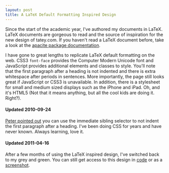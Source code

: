 ```yaml
---
layout: post
title: A LaTeX Default Formatting Inspired Design
---
```


Since the start of the academic year, I've authored my documents in LaTeX. LaTeX documents are gorgeous to read and the source of inspiration for the new design of tatey.com. If you haven't read a LaTeX document before, take a look at the [apacite package documentation](http://www.ctan.org/tex-archive/biblio/bibtex/contrib/apacite/apacite.pdf). 

I have gone to great lengths to replicate LaTeX default formatting on the web. CSS3 `font-face` provides the Computer Modern Unicode font and JavaScript provides additional elements and classes to style. You'll note that the first paragraph after a heading is not indented and there is extra whitespace after periods in sentences. More importantly, the page still looks great if JavaScript or CSS3 is unavailable. In addition, there is a stylesheet for small and medium sized displays such as the iPhone and iPad. Oh, and it's HTML5 (Not that it means anything, but all the cool kids are doing it. Right?).

#### Updated 2010-09-24

[Peter pointed out](http://twitter.com/riddle/status/25386100717) you can use the immediate sibling selector to not indent the first paragraph after a heading. I've been doing CSS for years and have never known. Always learning, love it.

#### Updated 2011-04-16

After a few months of using the LaTeX inspired design, I've switched back to my grey and green. You can still get access to this design in [code](https://github.com/tatey/tatey.com/tree/v8) or as a [screenshot](http://www.flickr.com/photos/tatejohnson/5621690866/lightbox/).
